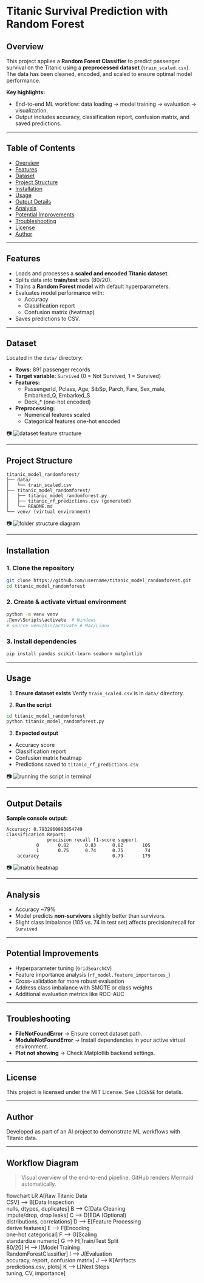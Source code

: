 # Titanic Survival Prediction with Random Forest

## Overview
This project applies a **Random Forest Classifier** to predict passenger survival on the Titanic using a **preprocessed dataset** (`train_scaled.csv`). The data has been cleaned, encoded, and scaled to ensure optimal model performance.

**Key highlights:**
- End-to-end ML workflow: data loading → model training → evaluation → visualization.
- Output includes accuracy, classification report, confusion matrix, and saved predictions.

---

## Table of Contents
- [Overview](#overview)
- [Features](#features)
- [Dataset](#dataset)
- [Project Structure](#project-structure)
- [Installation](#installation)
- [Usage](#usage)
- [Output Details](#output-details)
- [Analysis](#analysis)
- [Potential Improvements](#potential-improvements)
- [Troubleshooting](#troubleshooting)
- [License](#license)
- [Author](#author)

---

## Features
- Loads and processes a **scaled and encoded Titanic dataset**.
- Splits data into **train/test** sets (80/20).
- Trains a **Random Forest model** with default hyperparameters.
- Evaluates model performance with:
  - Accuracy
  - Classification report
  - Confusion matrix (heatmap)
- Saves predictions to CSV.

---

## Dataset
Located in the `data/` directory:

- **Rows:** 891 passenger records
- **Target variable:** `Survived` (0 = Not Survived, 1 = Survived)
- **Features:**
  - PassengerId, Pclass, Age, SibSp, Parch, Fare, Sex_male, Embarked_Q, Embarked_S
  - Deck_* (one-hot encoded)
- **Preprocessing:**
  - Numerical features scaled
  - Categorical features one-hot encoded

📷 ![dataset feature structure](images/image-1.png)

---

## Project Structure
```plaintext
titanic_model_randomforest/
├── data/
│   └── train_scaled.csv
├── titanic_model_randomforest/
│   ├── titanic_model_randomforest.py
│   ├── titanic_rf_predictions.csv (generated)
│   └── README.md
└── venv/ (virtual environment)
```

📷 ![folder structure diagram](images/image-2.png)

---

## Installation

### 1. Clone the repository
```bash
git clone https://github.com/username/titanic_model_randomforest.git
cd titanic_model_randomforest
```

### 2. Create & activate virtual environment
```bash
python -m venv venv
.env\Scripts\activate  # Windows
# source venv/bin/activate # Mac/Linux
```

### 3. Install dependencies
```bash
pip install pandas scikit-learn seaborn matplotlib
```

---

## Usage

1. **Ensure dataset exists**
   Verify `train_scaled.csv` is in `data/` directory.

2. **Run the script**
```bash
cd titanic_model_randomforest
python titanic_model_randomforest.py
```

3. **Expected output**
- Accuracy score
- Classification report
- Confusion matrix heatmap
- Predictions saved to `titanic_rf_predictions.csv`

📷 ![running the script in terminal](images/image-3.png)

---

## Output Details

**Sample console output:**
```plaintext
Accuracy: 0.7932960893854749
Classification Report:
               precision recall f1-score support
           0       0.82      0.83      0.82       105
           1       0.75      0.74      0.75        74
    accuracy                           0.79       179
```

📷 ![matrix heatmap](images/image-4.png)

---

## Analysis
- Accuracy ~79%
- Model predicts **non-survivors** slightly better than survivors.
- Slight class imbalance (105 vs. 74 in test set) affects precision/recall for `Survived`.

---

## Potential Improvements
- Hyperparameter tuning (`GridSearchCV`)
- Feature importance analysis (`rf_model.feature_importances_`)
- Cross-validation for more robust evaluation
- Address class imbalance with SMOTE or class weights
- Additional evaluation metrics like ROC-AUC

---

## Troubleshooting
- **FileNotFoundError** → Ensure correct dataset path.
- **ModuleNotFoundError** → Install dependencies in your active virtual environment.
- **Plot not showing** → Check Matplotlib backend settings.

---

## License
This project is licensed under the MIT License. See `LICENSE` for details.

---

## Author
Developed as part of an AI project to demonstrate ML workflows with Titanic data.


---

## Workflow Diagram

> Visual overview of the end-to-end pipeline. GitHub renders Mermaid automatically.

flowchart LR
    A[Raw Titanic Data<br/>CSV] --> B[Data Inspection<br/>nulls, dtypes, duplicates]
    B --> C[Data Cleaning<br/>impute/drop, drop leaks]
    C --> D[EDA (Optional)<br/>distributions, correlations]
    D --> E[Feature Processing<br/>derive features]
    E --> F[Encoding<br/>one-hot categorical]
    F --> G[Scaling<br/>standardize numeric]
    G --> H[Train/Test Split<br/>80/20]
    H --> I[Model Training<br/>RandomForestClassifier]
    I --> J[Evaluation<br/>accuracy, report, confusion matrix]
    J --> K[Artifacts<br/>predictions.csv, plots]
    K --> L[Next Steps<br/>tuning, CV, importance]
```


